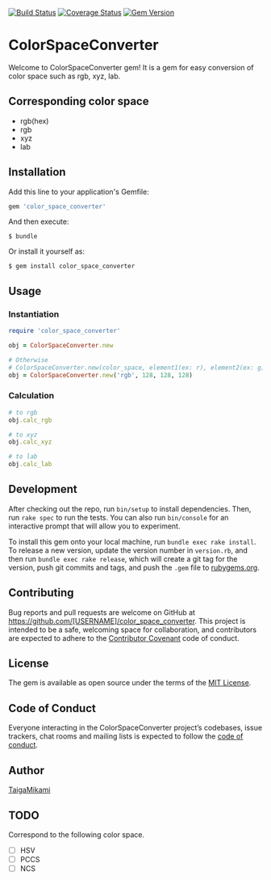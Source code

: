 [![Build Status](https://travis-ci.org/TaigaMikami/color_space_converter.svg?branch=master)](https://travis-ci.org/TaigaMikami/color_space_converter)
[![Coverage Status](https://coveralls.io/repos/github/TaigaMikami/color_space_converter/badge.svg?branch=master)](https://coveralls.io/github/TaigaMikami/color_space_converter?branch=master)
[![Gem Version](https://badge.fury.io/rb/color_space_converter.svg)](https://badge.fury.io/rb/color_space_converter)

# ColorSpaceConverter

Welcome to ColorSpaceConverter gem!
It is a gem for easy conversion of color space such as rgb, xyz, lab.

## Corresponding color space
- rgb(hex)
- rgb
- xyz
- lab

## Installation

Add this line to your application's Gemfile:

```ruby
gem 'color_space_converter'
```

And then execute:

    $ bundle

Or install it yourself as:

    $ gem install color_space_converter

## Usage

### Instantiation

```ruby
require 'color_space_converter'

obj = ColorSpaceConverter.new

# Otherwise
# ColorSpaceConverter.new(color_space, element1(ex: r), element2(ex: g), element3(ex: b)) 
obj = ColorSpaceConverter.new('rgb', 128, 128, 128) 

```

### Calculation
```ruby
# to rgb
obj.calc_rgb

# to xyz
obj.calc_xyz

# to lab
obj.calc_lab

```
## Development

After checking out the repo, run `bin/setup` to install dependencies. Then, run `rake spec` to run the tests. You can also run `bin/console` for an interactive prompt that will allow you to experiment.

To install this gem onto your local machine, run `bundle exec rake install`. To release a new version, update the version number in `version.rb`, and then run `bundle exec rake release`, which will create a git tag for the version, push git commits and tags, and push the `.gem` file to [rubygems.org](https://rubygems.org).

## Contributing

Bug reports and pull requests are welcome on GitHub at https://github.com/[USERNAME]/color_space_converter. This project is intended to be a safe, welcoming space for collaboration, and contributors are expected to adhere to the [Contributor Covenant](http://contributor-covenant.org) code of conduct.

## License

The gem is available as open source under the terms of the [MIT License](https://opensource.org/licenses/MIT).

## Code of Conduct

Everyone interacting in the ColorSpaceConverter project’s codebases, issue trackers, chat rooms and mailing lists is expected to follow the [code of conduct](https://github.com/[USERNAME]/color_space_converter/blob/master/CODE_OF_CONDUCT.md).

## Author
[TaigaMikami](https://github.com/TaigaMikami)

## TODO
Correspond to the following color space.
- [ ] HSV
- [ ] PCCS
- [ ] NCS
